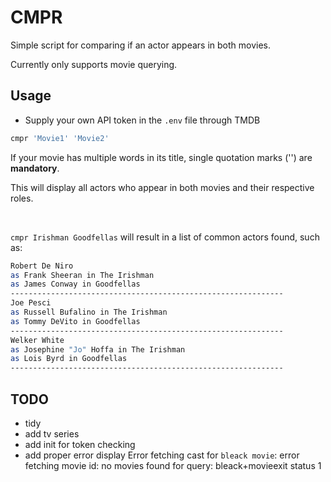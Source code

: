 # CMPR
Simple script for comparing if an actor appears in both movies.

Currently only supports movie querying.

## Usage

- Supply your own API token in the `.env` file through TMDB

```bash
cmpr 'Movie1' 'Movie2'
```
If your movie has multiple words in its title, single quotation marks ('') are **mandatory**.

This will display all actors who appear in both movies and their respective roles.

<br>

`cmpr Irishman Goodfellas`
will result in a list of common actors found, such as:

```bash
Robert De Niro
as Frank Sheeran in The Irishman
as James Conway in Goodfellas
-------------------------------------------------------------
Joe Pesci
as Russell Bufalino in The Irishman
as Tommy DeVito in Goodfellas
-------------------------------------------------------------
Welker White
as Josephine "Jo" Hoffa in The Irishman
as Lois Byrd in Goodfellas
-------------------------------------------------------------
```

## TODO
- tidy
- add tv series
- add init for token checking
- add proper error display
Error fetching cast for `bleack movie`: error fetching movie id: no movies found for query: bleack+movieexit status 1